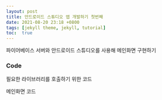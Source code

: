 ```yaml
---
layout: post
title: 안드로이드 스튜디오 앱 개발하기 첫번째
date: 2021-08-20 23:18 +0800
tags: [jekyll theme, jekyll, tutorial]
toc:  true
---
```

파이어베이스 서버와 안드로이드 스튜디오를 사용해 메인화면 구현하기

### Code
필요한 라이브러리를 호출하기 위한 코드
<script src="https://gist.github.com/zxcvasdf99/6f8e331750904fa0b20afa187978261a.js"></script>

메인화면 코드
<script src="https://gist.github.com/zxcvasdf99/f9bbe870e716db7b2b955cda4aed088e.js"></script>